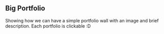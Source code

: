 ## Big Portfolio
Showing how we can have a simple portfolio wall with an image and brief description.
Each portfolio is clickable :D
